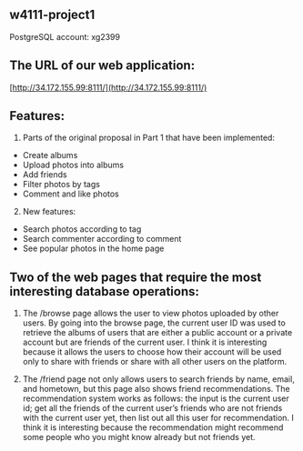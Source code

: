 ## w4111-project1
PostgreSQL account: xg2399

## The URL of our web application:
[http://34.172.155.99:8111/](http://34.172.155.99:8111/)

## Features:
1. Parts of the original proposal in Part 1 that have been implemented: 
* Create albums
* Upload photos into albums
* Add friends
* Filter photos by tags
* Comment and like photos

2. New features: 
* Search photos according to tag
* Search commenter according to comment
* See popular photos in the home page

## Two of the web pages that require the most interesting database operations:  
1. The /browse page allows the user to view photos uploaded by other users. By going into the browse page, the current user ID was used to retrieve the albums of users that are either a public account or a private account but are friends of the current user. I think it is interesting because it allows the users to choose how their account will be used only to share with friends or share with all other users on the platform.

2. The /friend page not only allows users to search friends by name, email, and hometown, but this page also shows friend recommendations. The recommendation system works as follows: the input is the current user id; get all the friends of the current user’s friends who are not friends with the current user yet, then list out all this user for recommendation. I think it is interesting because the recommendation might recommend some people who you might know already but not friends yet.
